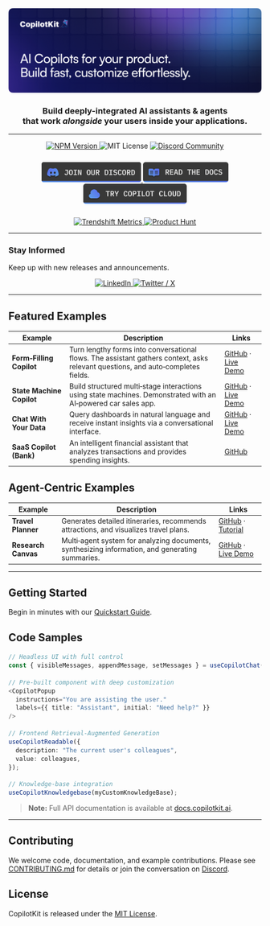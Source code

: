 <div align="center">
  <a href="https://copilotkit.ai" target="_blank">
    <img src="./assets/banner.png" alt="CopilotKit Logo" />
  </a>

  <h3>
    Build deeply-integrated AI assistants & agents<br/>
    that work <em>alongside</em> your users inside your applications.
  </h3>
</div>

---

<div align="center">
  <a href="https://www.npmjs.com/package/@copilotkit/react-core" target="_blank">
    <img src="https://img.shields.io/npm/v/%40copilotkit%2Freact-core?logo=npm&logoColor=%23FFFFFF&label=Version&color=%236963ff" alt="NPM Version" />
  </a>
  <img src="https://img.shields.io/github/license/copilotkit/copilotkit?color=%236963ff&label=License" alt="MIT License" />
  <a href="https://discord.gg/6dffbvGU3D" target="_blank">
    <img src="https://img.shields.io/discord/1122926057641742418?logo=discord&logoColor=%23FFFFFF&label=Discord&color=%236963ff" alt="Discord Community" />
  </a>
</div>

<div align="center" style="margin-top: 24px;">
  <a href="https://discord.gg/6dffbvGU3D?ref=github_readme" target="_blank">
    <img src="./assets/btn_discord.png" alt="Join Discord" height="40" />
  </a>
  <a href="https://docs.copilotkit.ai?ref=github_readme" target="_blank">
    <img src="./assets/btn_docs.png" alt="Documentation" height="40" />
  </a>
  <a href="https://cloud.copilotkit.ai?ref=github_readme" target="_blank">
    <img src="./assets/btn_cloud.png" alt="CopilotKit Cloud" height="40" />
  </a>
</div>

<div align="center" style="margin-top: 24px;">
  <a href="https://trendshift.io/repositories/5730" target="_blank">
    <img src="https://trendshift.io/api/badge/repositories/5730" alt="Trendshift Metrics" width="250" height="55" />
  </a>
  <a href="https://www.producthunt.com/posts/copilotkit" target="_blank">
    <img src="https://api.producthunt.com/widgets/embed-image/v1/top-post-badge.svg?post_id=428778&theme=light&period=daily" alt="Product Hunt" />
  </a>
</div>

---

### Stay Informed

Keep up with new releases and announcements.

<div align="center">
  <a href="https://go.copilotkit.ai/gh-linkedin" target="_blank">
    <img src="https://github.com/user-attachments/assets/e33e7ebb-f5fc-4775-81b0-d5dd6865271a" alt="LinkedIn" />
  </a>
  <a href="https://go.copilotkit.ai/gh-twitter" target="_blank">
    <img src="https://github.com/user-attachments/assets/14e57c97-70ac-4f9a-88f5-67028107794f" alt="Twitter / X" />
  </a>
</div>

---

## Featured Examples

| Example                   | Description                                                                                                                      | Links                                                                                                                                                   |
| ------------------------- | -------------------------------------------------------------------------------------------------------------------------------- | ------------------------------------------------------------------------------------------------------------------------------------------------------- |
| **Form‑Filling Copilot**  | Turn lengthy forms into conversational flows. The assistant gathers context, asks relevant questions, and auto‑completes fields. | [GitHub](https://github.com/CopilotKit/CopilotKit/tree/main/examples/copilot-form-filling) · [Live Demo](https://form-filling-copilot.vercel.app)       |
| **State Machine Copilot** | Build structured multi‑stage interactions using state machines. Demonstrated with an AI‑powered car sales app.                   | [GitHub](https://github.com/CopilotKit/CopilotKit/tree/main/examples/copilot-state-machine) · [Live Demo](https://state-machine-copilot.vercel.app)     |
| **Chat With Your Data**   | Query dashboards in natural language and receive instant insights via a conversational interface.                                | [GitHub](https://github.com/CopilotKit/CopilotKit/tree/main/examples/copilot-chat-with-your-data) · [Live Demo](https://chat-with-your-data.vercel.app) |
| **SaaS Copilot (Bank)**   | An intelligent financial assistant that analyzes transactions and provides spending insights.                                    | [GitHub](https://github.com/CopilotKit/demo-banking)                                                                                                    |

## Agent‑Centric Examples

| Example             | Description                                                                                     | Links                                                                                                                                                                    |
| ------------------- | ----------------------------------------------------------------------------------------------- | ------------------------------------------------------------------------------------------------------------------------------------------------------------------------ |
| **Travel Planner**  | Generates detailed itineraries, recommends attractions, and visualizes travel plans.            | [GitHub](https://github.com/CopilotKit/CopilotKit/tree/main/examples/coagents-travel) · [Tutorial](https://docs.copilotkit.ai/coagents/tutorials/ai-travel-app/overview) |
| **Research Canvas** | Multi‑agent system for analyzing documents, synthesizing information, and generating summaries. | [GitHub](https://github.com/CopilotKit/CopilotKit/tree/main/examples/coagents-research-canvas) · [Live Demo](https://examples-coagents-research-canvas-ui.vercel.app)    |

---

## Getting Started

Begin in minutes with our [Quickstart Guide](https://docs.copilotkit.ai/quickstart).

## Code Samples

```ts
// Headless UI with full control
const { visibleMessages, appendMessage, setMessages } = useCopilotChat();

// Pre‑built component with deep customization
<CopilotPopup
  instructions="You are assisting the user."
  labels={{ title: "Assistant", initial: "Need help?" }}
/>

// Frontend Retrieval‑Augmented Generation
useCopilotReadable({
  description: "The current user's colleagues",
  value: colleagues,
});

// Knowledge‑base integration
useCopilotKnowledgebase(myCustomKnowledgeBase);
```

> **Note:** Full API documentation is available at [docs.copilotkit.ai](https://docs.copilotkit.ai).

---

## Contributing

We welcome code, documentation, and example contributions. Please see [CONTRIBUTING.md](./CONTRIBUTING.md) for details or join the conversation on [Discord](https://discord.gg/6dffbvGU3D).

## License

CopilotKit is released under the [MIT License](https://github.com/CopilotKit/CopilotKit/blob/main/LICENSE).
